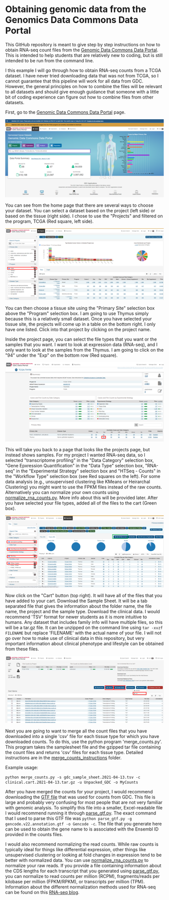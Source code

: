 # Obtaining genomic data from the Genomics Data Commons Data Portal

This GitHub repository is meant to give step by step instructions on how to obtain
RNA-seq count files from the [Genomic Data Commons Data Portal](https://portal.gdc.cancer.gov/).
This is intended to help students that are relatively new to coding, but is still
intended to be run from the command line.

I this example I will go through how to obtain RNA-seq counts from a TCGA dataset.
I have never tried downloading data that was not from TCGA, so I cannot guarantee that this
pipeline will work for all data from GDC. However, the general principles on how to combine the files
will be relevant to all datasets and should give enough guidance that someone with a little
bit of coding experience can figure out how to combine files from other datasets.

First, go to the [Genomic Data Commons Data Portal](https://portal.gdc.cancer.gov/) page.

![1_GDC_home.png](Images/1_GDC_home.png)

You can see from the home page that there are several ways to choose your dataset. You
can select a dataset based on the project (left side) or based on the tissue (right side).
I chose to use the "Projects" and filtered on the program, TCGA (Red square, left side).

![2_Projects_TCGA.png](Images/2_Projects_TCGA.png)

You can then choose a tissue site using the "Primary Site" selection box above the
"Program" selection box. I am going to use Thymus simply because this is a relatively small dataset.
Once you have selected your tissue site, the projects will come up in a table on the bottom
right. I only have one listed. Click into that project by clicking on the project name.

Inside the project page, you can select the file types that you want or the samples that
you want. I want to look at expression data (RNA-seq), and I only want to look at the samples
from the Thymus. I am going to click on the "94" under the "Exp" on the bottom row (Red square).

![3_Select_Expression.png](Images/3_Select_Expression.png)

This will take you back to a page that looks like the projects page, but instead shows samples.
For my project I wanted RNA-seq data, so I selected "transcriptome profiling" in the "Data Category"
selection box, "Gene Epxression Quantification" in the "Data Type" selection box, "RNA-seq"
in the "Experimental Strategy" selection box and "HTSeq - Counts" in the "Workflow Type"
selection box (see Red squares on the left). For some data analysis (e.g., unsupervised clustering
like KMeans or Heirarchal Clustering) you might want to use the FPKM files instead of the
raw counts. Alternatively you can normalize your own counts using
[normalize_rna_counts.py](https://github.com/davidwsant/normalize-rna-counts). More
info about this will be provided later. After you have selected your file types, added all
of the files to the cart (Green box).

![4_Select_Counts.png](Images/4_Select_Counts.png)

Now click on the "Cart" button (top right). It will have all of the files that you have
added to your cart. Download the Sample Sheet. It will be a tab separated file that
gives the information about the folder name, the file name, the project and the sample type.
Download the clinical data. I would recommend 'TSV' format for newer students
as it is more intuitive to humans. Any dataset that includes family info will have multiple
files, so this will be a tar.gz file. It can be unzipped on the command line using
`tar -xvzf FILENAME` but replace 'FILENAME' with the actual name of your file. I
will not go over how to make use of clinical data in this repository, but very important
information about clinical phenotype and lifestyle can be obtained from these files.  

![5_GDC_Download.png](Images/5_GDC_Download.png)

Next you are going to want to merge all the count files that you have downloaded into
a single 'csv' file for each tissue type for which you have downloaded counts. To do this,
use the python program 'merge_counts.py'. This program takes the samplesheet file and the
gzipped tar file containing the count files and returns 'csv' files for each tissue type.
Detailed instructions are in the
[merge_counts_instructions](https://github.com/davidwsant/obtaining-gdc-counts-data/tree/master/merge_counts_instructions)
folder.

Example usage:
```
python merge_counts.py -s gdc_sample_sheet.2021-04-13.tsv -c clinical.cart.2021-04-13.tar.gz -u Unpacked_GDC -o MyCounts
```

After you have merged the counts for your project, I would recommend downloading the
[GTF file](https://api.gdc.cancer.gov/data/25aa497c-e615-4cb7-8751-71f744f9691f)
that was used for counts from GDC. This file is large and probably very confusing for
most people that are not very familiar with genomic analysis. To simplify this file
into a smaller, Excel-readable file I would recommend running it through
[parse_gtf.py](https://github.com/davidwsant/parse_gtf). The exact command that I used
to parse this GTF file was
`python parse_gtf.py -g gencode.v22.annotation.gtf -o Gencode -c`. The file that you
generate here can be used to obtain the gene name to is associated with the Ensembl ID
provided in the counts files.

I would also recommend normalizing the read counts. While raw counts is typically ideal
for things like differential expression, other things like unsupervised clustering or
looking at fold changes in expression tend to be better with normalized data. You can
use [normalize_rna_counts.py](https://github.com/davidwsant/normalize-rna-counts) to
normalize your raw reads. If you provide a file containing information about the CDS
lengths for each transcript that you generated using [parse_gtf.py](https://github.com/davidwsant/parse_gtf),
you can normalize to read counts per million (RCPM), fragments/reads per kilobase
per million (FPKM/RPKM), or transcripts per million (TPM). Information
about the different normalization methods used for RNA-seq can be found on this
[RNA-seq blog](https://www.rna-seqblog.com/rpkm-fpkm-and-tpm-clearly-explained/).
